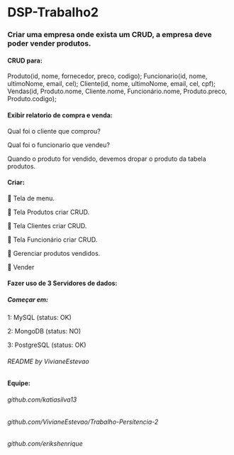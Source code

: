 #  DSP-Trabalho2
### Criar uma empresa onde exista um CRUD, a empresa deve poder vender produtos. 

####  CRUD para:

 Produto(id, nome, fornecedor, preco, codigo); 
 Funcionario(id, nome, ultimoNome, email, cel);
 Cliente(id, nome, ultimoNome, email, cel, cpf); 
 Vendas(id, Produto.nome, Cliente.nome, Funcionário.nome, Produto.preco, Produto.codigo); 


#### Exibir relatorio de compra e venda: 

Qual foi o cliente que comprou? 

Qual foi o funcionario que vendeu?

Quando o produto for vendido, devemos dropar o produto da tabela produtos. 


#### Criar: 

  Tela de menu. 

  Tela Produtos criar CRUD. 

  Tela Clientes criar CRUD. 

  Tela Funcionário criar CRUD. 

  Gerenciar produtos vendidos. 

  Vender


#### Fazer uso de 3 Servidores de dados: 
##### Começar em: 

1: MySQL  (status: OK)

2: MongoDB  (status: NO)

3: PostgreSQL (status: OK)

###### README by VivianeEstevao


#### Equipe:

###### github.com/katiasilva13  

###### github.com/VivianeEstevao/Trabalho-Persitencia-2  

###### github.com/erikshenrique  
